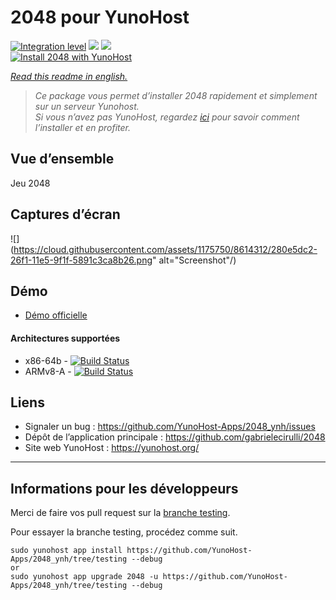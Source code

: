 # 2048 pour YunoHost

[![Integration level](https://dash.yunohost.org/integration/2048.svg)](https://dash.yunohost.org/appci/app/2048) ![](https://ci-apps.yunohost.org/ci/badges/2048.status.svg) ![](https://ci-apps.yunohost.org/ci/badges/2048.maintain.svg)  
[![Install 2048 with YunoHost](https://install-app.yunohost.org/install-with-yunohost.png)](https://install-app.yunohost.org/?app=2048)

*[Read this readme in english.](./README.md)* 

> *Ce package vous permet d’installer 2048 rapidement et simplement sur un serveur Yunohost.  
Si vous n’avez pas YunoHost, regardez [ici](https://yunohost.org/#/install) pour savoir comment l’installer et en profiter.*

## Vue d’ensemble

Jeu 2048

## Captures d’écran

![](https://cloud.githubusercontent.com/assets/1175750/8614312/280e5dc2-26f1-11e5-9f1f-5891c3ca8b26.png" alt="Screenshot"/)

## Démo

* [Démo officielle](https://play2048.co/)

#### Architectures supportées

* x86-64b - [![Build Status](https://ci-apps.yunohost.org/ci/logs/2048%20%28Apps%29.svg)](https://ci-apps.yunohost.org/ci/apps2048/)
* ARMv8-A - [![Build Status](https://ci-apps-arm.yunohost.org/ci/logs/2048%20%28Apps%29.svg)](https://ci-apps-arm.yunohost.org/ci/apps/2048/)

## Liens

 * Signaler un bug : https://github.com/YunoHost-Apps/2048_ynh/issues
 * Dépôt de l’application principale : https://github.com/gabrielecirulli/2048
 * Site web YunoHost : https://yunohost.org/

---

Informations pour les développeurs
----------------

Merci de faire vos pull request sur la [branche testing](https://github.com/YunoHost-Apps/2048_ynh/tree/testing).

Pour essayer la branche testing, procédez comme suit.
```
sudo yunohost app install https://github.com/YunoHost-Apps/2048_ynh/tree/testing --debug
or
sudo yunohost app upgrade 2048 -u https://github.com/YunoHost-Apps/2048_ynh/tree/testing --debug
```
